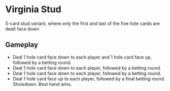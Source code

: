 # Virginia Stud

5-card stud variant, where only the first and last of the five hole cards are dealt face down

## Gameplay

* Deal 1 hole card face down to each player and 1 hole card face up, followed by a betting round.
* Deal 1 hole card face down to each player, followed by a betting round.
* Deal 1 hole card face down to each player, followed by a betting round.
* Deal 1 hole card face up to each player, followed by a final betting round. Showdown. Best hand wins.
